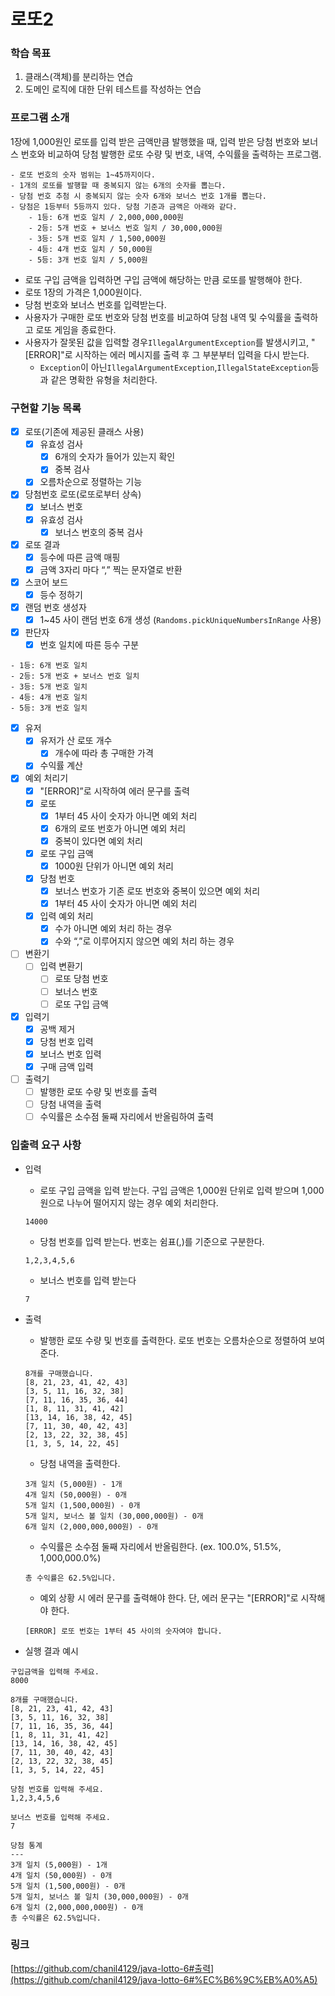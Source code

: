 # 로또2

### 학습 목표

1. 클래스(객체)를 분리하는 연습
2. 도메인 로직에 대한 단위 테스트를 작성하는 연습

### 프로그램 소개

1장에 1,000원인 로또를 입력 받은 금액만큼 발행했을 때, 입력 받은 당첨 번호와 보너스 번호와 비교하여 당첨 발행한 로또 수량 및 번호, 내역, 수익률을 출력하는 프로그램.

```
- 로또 번호의 숫자 범위는 1~45까지이다.
- 1개의 로또를 발행할 때 중복되지 않는 6개의 숫자를 뽑는다.
- 당첨 번호 추첨 시 중복되지 않는 숫자 6개와 보너스 번호 1개를 뽑는다.
- 당첨은 1등부터 5등까지 있다. 당첨 기준과 금액은 아래와 같다.
    - 1등: 6개 번호 일치 / 2,000,000,000원
    - 2등: 5개 번호 + 보너스 번호 일치 / 30,000,000원
    - 3등: 5개 번호 일치 / 1,500,000원
    - 4등: 4개 번호 일치 / 50,000원
    - 5등: 3개 번호 일치 / 5,000원
```

- 로또 구입 금액을 입력하면 구입 금액에 해당하는 만큼 로또를 발행해야 한다.
- 로또 1장의 가격은 1,000원이다.
- 당첨 번호와 보너스 번호를 입력받는다.
- 사용자가 구매한 로또 번호와 당첨 번호를 비교하여 당첨 내역 및 수익률을 출력하고 로또 게임을 종료한다.
- 사용자가 잘못된 값을 입력할 경우`IllegalArgumentException`를 발생시키고, "[ERROR]"로 시작하는 에러 메시지를 출력 후 그 부분부터 입력을 다시 받는다.
    - `Exception`이 아닌`IllegalArgumentException`,`IllegalStateException`등과 같은 명확한 유형을 처리한다.

### 구현할 기능 목록

- [x]  로또(기존에 제공된 클래스 사용)
    - [x]  유효성 검사
        - [x]  6개의 숫자가 들어가 있는지 확인
        - [x]  중복 검사
    - [x]  오름차순으로 정렬하는 기능
- [x]  당첨번호 로또(로또로부터 상속)
    - [x]  보너스 번호
    - [x]  유효성 검사
        - [x]  보너스 번호의 중복 검사
- [x]  로또 결과
    - [x]  등수에 따른 금액 매핑
    - [x]  금액 3자리 마다 “,” 찍는 문자열로 반환
- [x]  스코어 보드
    - [x]  등수 정하기
- [x]  랜덤 번호 생성자
    - [x]  1~45 사이 랜덤 번호 6개 생성 (`Randoms.pickUniqueNumbersInRange` 사용)
- [x]  판단자
    - [x]  번호 일치에 따른 등수 구분

  ```
  - 1등: 6개 번호 일치
  - 2등: 5개 번호 + 보너스 번호 일치
  - 3등: 5개 번호 일치
  - 4등: 4개 번호 일치
  - 5등: 3개 번호 일치
  ```

- [x]  유저
    - [x]  유저가 산 로또 개수
        - [x]  개수에 따라 총 구매한 가격
    - [x]  수익률 계산
- [x]  예외 처리기
    - [x]  "[ERROR]”로 시작하여 에러 문구를 출력
    - [x]  로또
        - [x]  1부터 45 사이 숫자가 아니면 예외 처리
        - [x]  6개의 로또 번호가 아니면 예외 처리
        - [x]  중복이 있다면 예외 처리
    - [x]  로또 구입 금액
        - [x]  1000원 단위가 아니면 예외 처리
    - [x]  당첨 번호
        - [x]  보너스 번호가 기존 로또 번호와 중복이 있으면 예외 처리
        - [x]  1부터 45 사이 숫자가 아니면 예외 처리
    - [x]  입력 예외 처리
        - [x]  수가 아니면 예외 처리 하는 경우
        - [x]  수와 “,”로 이루어지지 않으면 예외 처리 하는 경우
- [ ]  변환기
    - [ ]  입력 변환기
        - [ ]  로또 당첨 번호
        - [ ]  보너스 번호
        - [ ]  로또 구입 금액
- [x]  입력기
    - [x]  공백 제거
    - [x]  당첨 번호 입력
    - [x]  보너스 번호 입력
    - [x]  구매 금액 입력
- [ ]  출력기
    - [ ]  발행한 로또 수량 및 번호를 출력
    - [ ]  당첨 내역을 출력
    - [ ]  수익률은 소수점 둘째 자리에서 반올림하여 출력

### 입출력 요구 사항

- 입력
    - 로또 구입 금액을 입력 받는다. 구입 금액은 1,000원 단위로 입력 받으며 1,000원으로 나누어 떨어지지 않는 경우 예외 처리한다.

    ```
    14000
    ```

    - 당첨 번호를 입력 받는다. 번호는 쉼표(,)를 기준으로 구분한다.

    ```
    1,2,3,4,5,6
    ```

    - 보너스 번호를 입력 받는다

    ```
    7
    ```

- 출력
    - 발행한 로또 수량 및 번호를 출력한다. 로또 번호는 오름차순으로 정렬하여 보여준다.

    ```
    8개를 구매했습니다.
    [8, 21, 23, 41, 42, 43]
    [3, 5, 11, 16, 32, 38]
    [7, 11, 16, 35, 36, 44]
    [1, 8, 11, 31, 41, 42]
    [13, 14, 16, 38, 42, 45]
    [7, 11, 30, 40, 42, 43]
    [2, 13, 22, 32, 38, 45]
    [1, 3, 5, 14, 22, 45]
    
    ```

    - 당첨 내역을 출력한다.

    ```
    3개 일치 (5,000원) - 1개
    4개 일치 (50,000원) - 0개
    5개 일치 (1,500,000원) - 0개
    5개 일치, 보너스 볼 일치 (30,000,000원) - 0개
    6개 일치 (2,000,000,000원) - 0개
    
    ```

    - 수익률은 소수점 둘째 자리에서 반올림한다. (ex. 100.0%, 51.5%, 1,000,000.0%)

    ```
    총 수익률은 62.5%입니다.
    
    ```

    - 예외 상황 시 에러 문구를 출력해야 한다. 단, 에러 문구는 "[ERROR]"로 시작해야 한다.

    ```
    [ERROR] 로또 번호는 1부터 45 사이의 숫자여야 합니다.
    ```

- 실행 결과 예시

```
구입금액을 입력해 주세요.
8000

8개를 구매했습니다.
[8, 21, 23, 41, 42, 43] 
[3, 5, 11, 16, 32, 38] 
[7, 11, 16, 35, 36, 44] 
[1, 8, 11, 31, 41, 42] 
[13, 14, 16, 38, 42, 45] 
[7, 11, 30, 40, 42, 43] 
[2, 13, 22, 32, 38, 45] 
[1, 3, 5, 14, 22, 45]

당첨 번호를 입력해 주세요.
1,2,3,4,5,6

보너스 번호를 입력해 주세요.
7

당첨 통계
---
3개 일치 (5,000원) - 1개
4개 일치 (50,000원) - 0개
5개 일치 (1,500,000원) - 0개
5개 일치, 보너스 볼 일치 (30,000,000원) - 0개
6개 일치 (2,000,000,000원) - 0개
총 수익률은 62.5%입니다.
```

### 링크

[https://github.com/chanil4129/java-lotto-6#출력](https://github.com/chanil4129/java-lotto-6#%EC%B6%9C%EB%A0%A5)